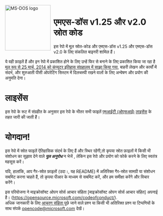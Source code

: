 
<img width="150" height="150" align="left" style="float: left; margin: 0 10px 0 0;" alt="MS-DOS logo" src="https://github.com/Microsoft/MS-DOS/blob/main/.readmes/msdos-logo.png">   

# एमएस-डॉस v1.25 और v2.0 स्रोत कोड

इस रेपो में मूल स्रोत-कोड और एमएस-डॉस v1.25 और एमएस-डॉस v2.0 के लिए संकलित बाइनरी शामिल हैं।


ये वही फ़ाइलें हैं और इन रेपो में प्रकाशित होने के लिए उन्हें फिर से बनाने के लिए प्रकाशित किया जा रहा है [ मूल रूप से 25 मार्च, 2014 को कंप्यूटर इतिहास संग्रहालय में साझा किया गया]( http://www.computerhistory.org/atchm/microsoft-ms-dos-early-source-code/), बाहरी लेखन और कार्यों में संदर्भ, और शुरुआती पीसी ऑपरेटिंग सिस्टम में दिलचस्पी रखने वालों के लिए अन्वेषण और प्रयोग की अनुमति देना। 

# लाइसेंस

इस रेपो के रूट में संग्रहीत के अनुसार इस रेपो के भीतर सभी फाइलें [एमआईटी (ओएसआई)]( https://en.wikipedia.org/wiki/MIT_License) [लाइसेंस](https://github.com/Microsoft/MS-DOS/blob/master/LICENSE.md) के तहत जारी की जाती हैं।

# योगदान!

इस रेपो में स्रोत फाइलें ऐतिहासिक संदर्भ के लिए हैं और स्थिर रहेंगी,तो कृपया स्रोत फ़ाइलों में किसी भी संशोधन का सुझाव देने वाले  ***पुल अनुरोध***  न भेजें , 
लेकिन इस रेपो और प्रयोग को फोर्क करने के लिए स्वतंत्र महसूस करें।  


यदि, हालांकि, आप गैर-स्रोत फ़ाइलों (उदा।, यह README) में अतिरिक्त गैर-स्रोत सामग्री या संशोधन सबमिट करना चाहते हैं, तो कृपया पीआर के माध्यम से सबमिट करें, और हम समीक्षा करेंगे और विचार करेंगे। 


इस परियोजना ने माइक्रोसॉफ्ट ओपन सोर्स आचार संहिता  [माइक्रोसॉफ्ट ओपन सोर्स आचार संहित] अपनाई है। (https://opensource.microsoft.com/codeofconduct/).  
अधिक जानकारी के लिए [ आचरण संहिता ](https://opensource.microsoft.com/codeofconduct/faq/)पूछे जाने वाले प्रश्न या किसी भी अतिरिक्त प्रश्न या टिप्पणियों के साथ संपर्क [opencode@microsoft.com](mailto:opencode@microsoft.com) देखें।

